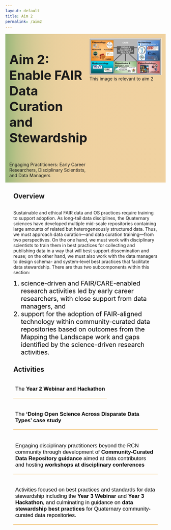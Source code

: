 ```yaml
---
layout: default
title: Aim 2
permalink: /aim2
---
```


<style>
  @media print, screen and (max-width:480px) {
   #heading-left {
      padding-bottom: 0%;
      }
}
  li {
  font-size:20px;
  color:#000;
  }
.collapse {
  display: none;
  top: 63px;
  z-index:10000;
  box-shadow: 0px 8px 16px 0px rgba(0,0,0,0.2);
  margin-bottom:5%;
}

.show {
  display: grid;
  grid-template-rows: auto;
  
}

  .bttn {
  background-color:transparent;
  cursor:pointer;
  border: 0;
  border-bottom:1px solid #ec970b;
  padding-top:1%;
  font-size:17px;
  text-align:left;
  margin-bottom:4%;
  }
  .bttn:hover {
  background-color:#f0ddc0;
  }

    .bttn p:hover {
  color:#70551d;
  font-weight:bold;
  }
  
  .bttn_show {
  border: 2.5px solid #ec970b;
  }

  </style>
<div class="text-block-main" style="display:grid;grid-template-columns: auto">
  
<div class="text-block-right" style="display:grid;grid-template-columns:repeat(auto-fit, minmax(200px, 1fr));background-image:linear-gradient(to left, #f0d2a1, 90%, #97b779);padding:0;align-content:center;" id="headingblock">
    <div class="text-block-right" style="display:grid;grid-template-rows:auto auto;background-color:transparent;padding-left:5%;align-content:center;width:95%;" id="heading-left">
      <h1 style="font-size:40px;"> Aim 2: Enable FAIR Data Curation and Stewardship </h1>
      <p style="align-self:start;padding-top:10px;" id="describe">Engaging Practitioners: Early Career Researchers, Disciplinary Scientists, and Data Managers</p>
    </div>
    <div class="text-block-right" style="background-color:transparent;padding-left:0;float:right;justify-self:end;max-width:460px; margin-right:5%; margin-left: 5%; width: 90%;" id="heading-image">
      <figure style="margin-left:0px;margin-right:0px;" id="stakes">
        <img src="./images/fairos-stakeholders.jpg" alt="Stakeholders" style="width:100%">
        <figcaption>This image is relevant to aim 2 </figcaption>
      </figure>
    </div>
  </div>
  <div class="text-block-right" style="display:grid;grid-template-rows: auto auto;width:90%;padding-right:5%;padding-left:5%;">
    <h2>Overview</h2>
    <div>
      <p>Sustainable and ethical FAIR data and OS practices require training to support adoption.  As long-tail data disciplines, the Quaternary sciences have developed multiple mid-scale  repositories containing large amounts of related but heterogeneously structured data. Thus, we must  approach data curation—and data curation training—from two perspectives. On the one hand, we must  work with disciplinary scientists to train them in best practices for collecting and publishing data in a way  that will best support dissemination and reuse; on the other hand, we must also work with the data  managers to design schema- and system-level best practices that facilitate data stewardship. There are thus two subcomponents within this section:
      <ol>
        <li>science-driven and FAIR/CARE-enabled research activities  led by early career researchers, with close support from data managers, and </li>
        <li>support for the adoption of FAIR-aligned technology within community-curated data repositories based on outcomes from the Mapping the Landscape work and gaps identified  by the science-driven research activities.</li>
      </ol></p>
      <h2>Activities</h2> 
        <button class="bttn" id="y2-web" onclick="Func_y2web()">
            <div><p>The <strong>Year 2 Webinar and Hackathon</strong></p></div>
</button>
        <div class="collapse" id="readMore_y2-web">
          <div class="read-more-content" style="width:90%;padding-left:5%;padding-right:5%;padding-top:2%;padding-bottom:2%;">
          <p>Efforts to engage early career researchers working with data across community-curated data repositories will begin in Year 1 with the webinar and  symposium, with subsequent invitations to a set of early career reseachers to participate in the Year 2 webinar and symposium hackathon. The hackathon will be focused around science-driven use cases for community-curated data repository alignment. Early-career-researcher activities in the hackathon will be largely self-driven, with the identified project case studies scaffolding the hackathon activities. The community of more senior  data managers and disciplinary practitioners will support development of early-career-researcher research aims during the hackathon itself. The hackathon will be preceded by a series of four webinars, introducing the early career researchers to the participating community-curated data repositories and to tools and approaches for data alignment. This will ensure that participants at the hackathon will have common knowledge of the available resources. All participants will also be exposed to basic principles of software development through the use of adapted education  modules, providing an opportunity to improve skills and to ensure all participants are able to engage fully in the workshop. Webinars following the hackathon will support ongoing work and serve to keep early career resarchers engaged after the symposium meeting, and will support the resolution of any ongoing difficulties as participants return to their home institutions. </p>
          </div>
        </div>
    <br>
        <button class="bttn" id="os-casestudy" onclick="Func_oscasestudy()">
          <div><p>The <strong>‘Doing Open Science Across Disparate Data Types’ case study</strong></p></div>
      </button>
        <div class="collapse" id="readMore_os-casestudy">
          <div class="read-more-content" style="width:90%;padding-left:5%;padding-right:5%;padding-top:2%;padding-bottom:2%;">
            <p>This case study will model reproducibility and open science for disciplinary practitioners (Aim 1), and serve to anchor  outreach to disciplinary practitioners through early-career-researcher activities (Aim 2). Quaternary and modern organismal  and environmental data can be linked by place and time, despite differing data types. For example, organismal occurrence data is typically georeferenced with a latitude and longitude, or at minimum locality information, as well as both date of collection and, for non-modern collections, temporal age of the  specimen. Workflows to combine organismal and environmental data (both paleo and modern) are already being created by many different data practitioners, but many are either not reproducible or not formalized into a published and shareable pipeline. By leveraging existing tools  to access and create interoperable data, and methods already commonly used by data practitioners to link data sources by spatial region (e.g. aggregate latitude, longitude) and temporal span (e.g. within 1000 year bins), we will create a model open science workflow aimed at data practitioners within the broader Quaternary science community. Developing this case study and workflow in Year 1 will highlight potential interoperability issues among Quaternary and modern data resources and feed into Aim 1 interoperability work. Using this  workflow, we can create a simple biology-motivated case study investigating macro-scale biodiversity change in relation to environmental and anthropogenic changes. The final workflow and case study will  then be packaged for disciplinary conference workshops and as an open educational resource aimed at undergraduate students to demonstrate the power of creating an interdisciplinary data resource ecosystem.</p>
          </div>
       </div>
          <button class="bttn" id="pracs" onclick="Func_pracs()"> 
            <div><p>Engaging disciplinary practitioners beyond the RCN community through development of <strong>Community-Curated Data Repository guidance</strong> aimed at data contributors and hosting <strong>workshops at disciplinary conferences</strong></p></div>
      </button>
          <div class="collapse" id="readMore_pracs">
            <div class="read-more-content" style="width:90%;padding-left:5%;padding-right:5%;padding-top:2%;padding-bottom:2%;">
              <p>Given the complexity of data resources within our disciplinary communities, a key need is guidance aimed at data generators on the set of options for data curation within different disciplinary communities. Early career researchers  will also likely be engaged in data curation activities, and one outcome of the early-career-researcher activities will be best practices documentation to support onboarding data (e.g. a resource describing the scope of data  repositories amongst the community; goals and aims of different community-curated data repositories; types of data and formats accepted by community-curated data repositories; checklists to facilitate ease of use). This will be directly informed by the Aim 1 Mapping the Landscape exercise and the early-career-researcher Hackathon in Year 2, where individuals will  have gained experience working with data from across a range of community-curated data repositories, and may be generating new data that has no obvious home within the disciplinary community-curated data repositories involved in this project. </p>
<p>Much of the work of furthering the adoption of FAIR and CARE principles in disciplinary communities comes not just through technical advances but through establishing a culture of openness, literacy, and trust in FAIR and CARE principles. In order to disseminate the RCN documentation and guidance and thus help support ethical FAIROS data curation practices amongst the broader community, we will lead and facilitate training and outreach workshops at professional society meetings. To do this, we will convert the various best practices documentation into training videos and other  introductory resources aimed at the core disciplinary practitioner communities. Disciplinary outreach beyond the RCN community will occur throughout all three years, though  the nature and focus of outreach will change through time and by community, as the focal activities of the  project move from one aim to another. </p>
            </div>
      </div>
      <button class="bttn" id="year3" onclick="Func_year3()"> 
          <div><p>Activities focused on best practices and standards for data stewardship including the <strong>Year 3 Webinar</strong> and <strong>Year 3 Hackathon</strong>, and culminating in guidance on <strong>data stewardship best practices</strong> for Quaternary community-curated data repositories.</p></div>
      </button>
      <div class="collapse" id="readMore_year3">
          <div class="read-more-content" style="width:90%;padding-left:5%;padding-right:5%;padding-top:2%;padding-bottom:2%;">
            <p>Interoperability and reproducibility are only part of the FAIROS puzzle. Repositories require trust and practitioners require skills to support sustainable FAIROS practices. The  focus in Year 3 is on solidifying the adoption of better data science and curation practices to support  FAIROS practices in the future, and to preserve the critical role that small- and mid-scale data resources provide in the information architecture of the sciences. Support of best practices adoption will be undertaken  through continued engagement with early career researchers, while re-engaging members within the Informatics  domain to address technical gaps identified through the Years 1 and 2 hackathon efforts. Year 3 activities  will also focus on software practices that can support trust in online data repositories, including OAuth systems, data versioning, JSON-LD serialization, APIs, and other technical architecture that is required to  properly support FAIROS practices. As with previous years, there will be a series of webinars prior to the Year 3 symposium hackathon; the hackathon will focus on implementation of software practices within community-curated data repositories, and follow-up webinars will focus on developing and refining best-practices documentation for  implementing these applications and tools within Quaternary community-curated data repositories.
</p>
          </div>
      </div>
    </div>
  </div>
</div>

<script>
function Func_y2web() {
  document.getElementById("readMore_y2-web").classList.toggle("show");
  document.getElementById("y2-web").classList.toggle("bttn_show");
}

function Func_oscasestudy() {
  document.getElementById("readMore_os-casestudy").classList.toggle("show");
  document.getElementById("os-casestudy").classList.toggle("bttn_show");
}

  function Func_pracs() {
  document.getElementById("readMore_pracs").classList.toggle("show");
  document.getElementById("pracs").classList.toggle("bttn_show");
}

   function Func_year3() {
  document.getElementById("readMore_year3").classList.toggle("show");
  document.getElementById("year3").classList.toggle("bttn_show");
}



</script>
